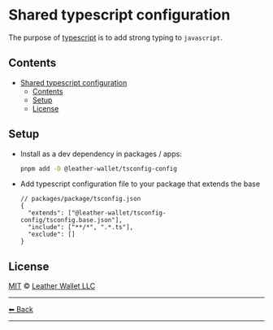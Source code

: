 # Shared typescript configuration

The purpose of [typescript](https://www.typescriptlang.org/) is to add strong typing to `javascript`.

## Contents

- [Shared typescript configuration](#shared-typescript-configuration)
  - [Contents](#contents)
  - [Setup](#setup)
  - [License](#license)

## Setup

- Install as a dev dependency in packages / apps:

  ```sh
  pnpm add -D @leather-wallet/tsconfig-config
  ```

- Add typescript configuration file to your package that extends the base

  ```jsonc
  // packages/package/tsconfig.json
  {
    "extends": ["@leather-wallet/tsconfig-config/tsconfig.base.json"],
    "include": ["**/*", ".*.ts"],
    "exclude": []
  }
  ```

## License

[MIT](../../LICENSE) © [Leather Wallet LLC](https://github.com/leather-wallet/mono)

---

[⬅ Back](../../README.md)

---
